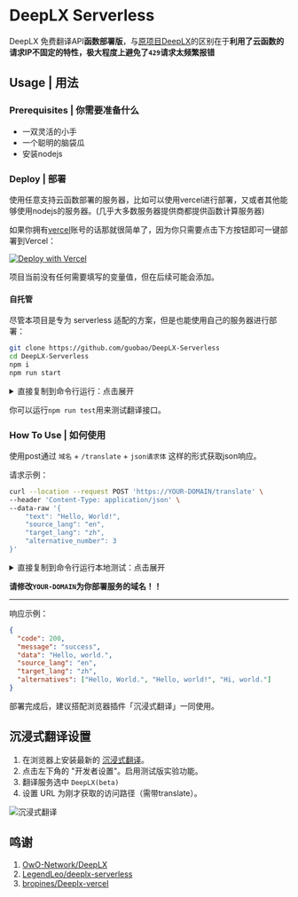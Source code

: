 # DeepLX Serverless

DeepLX 免费翻译API**函数部署版**，与[原项目DeepLX](https://github.com/OwO-Network/DeepLX)的区别在于**利用了云函数的请求IP不固定的特性，极大程度上避免了`429`请求太频繁报错**

## Usage | 用法

### Prerequisites | 你需要准备什么

- 一双灵活的小手
- 一个聪明的脑袋瓜
- 安装nodejs

### Deploy | 部署

使用任意支持云函数部署的服务器，比如可以使用vercel进行部署，又或者其他能够使用nodejs的服务器。(几乎大多数服务器提供商都提供函数计算服务器)

如果你拥有[vercel](https://vercel.com)账号的话那就很简单了，因为你只需要点击下方按钮即可一键部署到Vercel：

[![Deploy with Vercel](https://vercel.com/button)](https://vercel.com/new/clone?repository-url=https%3A%2F%2Fgithub.com%2Fguobao2333%2FDeepLX-Serverless%2Ftree%2Fmain)

项目当前没有任何需要填写的变量值，但在后续可能会添加。

#### 自托管

尽管本项目是专为 serverless 适配的方案，但是也能使用自己的服务器进行部署：

```bash
git clone https://github.com/guobao/DeepLX-Serverless
cd DeepLX-Serverless
npm i
npm run start
```

<details>
<summary>直接复制到命令行运行：点击展开</summary>

```bash
git clone https://github.com/guobao/DeepLX-Serverless && cd DeepLX-Serverless && npm i && npm run start
```
</details>

你可以运行`npm run test`用来测试翻译接口。

### How To Use | 如何使用

使用post通过 `域名` + `/translate` + `json请求体` 这样的形式获取json响应。

请求示例：

```bash
curl --location --request POST 'https://YOUR-DOMAIN/translate' \
--header 'Content-Type: application/json' \
--data-raw '{
    "text": "Hello, World!",
    "source_lang": "en",
    "target_lang": "zh",
    "alternative_number": 3
}'
```

<details>
<summary>直接复制到命令行运行本地测试：点击展开</summary>

```bash
curl --location 'http://localhost:9000/translate' --header 'Content-Type: application/json' --data '{"text": "你好，世界！", "source_lang": "zh", "target_lang": "en", "alternative_number": 3}'
```
</details>

**请修改`YOUR-DOMAIN`为你部署服务的域名！！**

-----------------

响应示例：

```json
{
  "code": 200,
  "message": "success",
  "data": "Hello, world.",
  "source_lang": "en",
  "target_lang": "zh",
  "alternatives": ["Hello, World.", "Hello, world!", "Hi, world."]
}
```

部署完成后，建议搭配浏览器插件「沉浸式翻译」一同使用。

## 沉浸式翻译设置

1. 在浏览器上安装最新的 [沉浸式翻译](https://github.com/immersive-translate/immersive-translate/releases)。
2. 点击左下角的 "开发者设置"。启用测试版实验功能。
3. 翻译服务选中 `DeepLX(beta)`
3. 设置 URL 为刚才获取的访问路径（需带translate）。

![沉浸式翻译](https://github.com/LegendLeo/deeplx-serverless/assets/25115173/d3affe2b-9e99-4d5c-bc8c-cd67e70d0368)

## 鸣谢
1. [OwO-Network/DeepLX](https://github.com/OwO-Network/DeepLX)
2. [LegendLeo/deeplx-serverless](https://github.com/LegendLeo/deeplx-serverless)
3. [bropines/Deeplx-vercel](https://github.com/bropines/Deeplx-vercel)